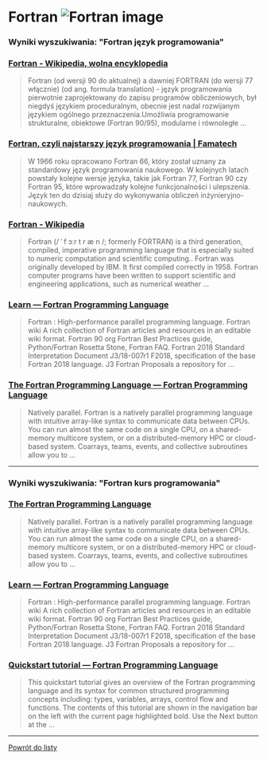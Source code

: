 # Fortran ![Fortran image](https://www.tiobe.com/wp-content/themes/tiobe/tiobe-index/images/Fortran.png)

### Wyniki wyszukiwania: "Fortran język programowania" 

### [Fortran - Wikipedia, wolna encyklopedia](https://pl.wikipedia.org/wiki/Fortran) 

 > Fortran (od wersji 90 do aktualnej) a dawniej FORTRAN (do wersji 77 włącznie) (od ang. formula translation) - język programowania pierwotnie zaprojektowany do zapisu programów obliczeniowych, był niegdyś językiem proceduralnym, obecnie jest nadal rozwijanym językiem ogólnego przeznaczenia.Umożliwia programowanie strukturalne, obiektowe (Fortran 90/95), modularne i równoległe ...




### [Fortran, czyli najstarszy język programowania | Famatech](https://famatech.pl/blog/najstarszy-jezyk-programowania) 

 > W 1966 roku opracowano Fortran 66, który został uznany za standardowy język programowania naukowego. W kolejnych latach powstały kolejne wersje języka, takie jak Fortran 77, Fortran 90 czy Fortran 95, które wprowadzały kolejne funkcjonalności i ulepszenia. Język ten do dzisiaj służy do wykonywania obliczeń inżynieryjno-naukowych.




### [Fortran - Wikipedia](https://en.wikipedia.org/wiki/Fortran) 

 > Fortran (/ ˈ f ɔːr t r æ n /; formerly FORTRAN) is a third generation, compiled, imperative programming language that is especially suited to numeric computation and scientific computing.. Fortran was originally developed by IBM. It first compiled correctly in 1958. Fortran computer programs have been written to support scientific and engineering applications, such as numerical weather ...




### [Learn — Fortran Programming Language](https://fortran-lang.org/en/learn/) 

 > Fortran : High-performance parallel programming language. Fortran wiki A rich collection of Fortran articles and resources in an editable wiki format. Fortran 90 org Fortran Best Practices guide, Python/Fortran Rosetta Stone, Fortran FAQ. Fortran 2018 Standard Interpretation Document J3/18-007r1 F2018, specification of the base Fortran 2018 language. J3 Fortran Proposals a repository for ...




### [The Fortran Programming Language — Fortran Programming Language](https://fortran-lang.org/) 

 > Natively parallel. Fortran is a natively parallel programming language with intuitive array-like syntax to communicate data between CPUs. You can run almost the same code on a single CPU, on a shared-memory multicore system, or on a distributed-memory HPC or cloud-based system. Coarrays, teams, events, and collective subroutines allow you to ...






---

### Wyniki wyszukiwania: "Fortran kurs programowania" 

### [The Fortran Programming Language](https://fortran-lang.org/en/index.html) 

 > Natively parallel. Fortran is a natively parallel programming language with intuitive array-like syntax to communicate data between CPUs. You can run almost the same code on a single CPU, on a shared-memory multicore system, or on a distributed-memory HPC or cloud-based system. Coarrays, teams, events, and collective subroutines allow you to ...




### [Learn — Fortran Programming Language](https://fortran-lang.org/en/learn/) 

 > Fortran : High-performance parallel programming language. Fortran wiki A rich collection of Fortran articles and resources in an editable wiki format. Fortran 90 org Fortran Best Practices guide, Python/Fortran Rosetta Stone, Fortran FAQ. Fortran 2018 Standard Interpretation Document J3/18-007r1 F2018, specification of the base Fortran 2018 language. J3 Fortran Proposals a repository for ...




### [Quickstart tutorial — Fortran Programming Language](https://fortran-lang.org/en/learn/quickstart/index.html) 

 > This quickstart tutorial gives an overview of the Fortran programming language and its syntax for common structured programming concepts including: types, variables, arrays, control flow and functions. The contents of this tutorial are shown in the navigation bar on the left with the current page highlighted bold. Use the Next button at the ...






---

 [Powrót do listy](../top20.md)